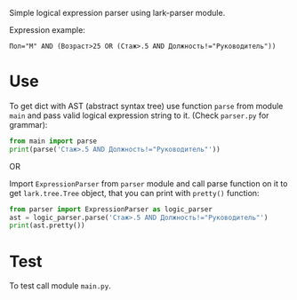 Simple logical expression parser using lark-parser module.

Expression example:
```
Пол="М" AND (Возраст>25 OR (Стаж>.5 AND Должность!="Руководитель"))
```

# Use 
To get dict with AST (abstract syntax tree) use function `parse` from module `main` and pass valid logical expression string to it. (Check `parser.py` for grammar):

```python
from main import parse
print(parse('Стаж>.5 AND Должность!="Руководитель"'))
```

OR 

Import `ExpressionParser` from `parser` module and call parse function on it to get `lark.tree.Tree` object, that you can print with `pretty()` function:

```python
from parser import ExpressionParser as logic_parser
ast = logic_parser.parse('Стаж>.5 AND Должность!="Руководитель"')
print(ast.pretty())
```

# Test

To test call module `main.py`.
